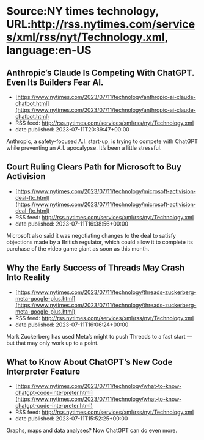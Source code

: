 # Source:NY times technology, URL:http://rss.nytimes.com/services/xml/rss/nyt/Technology.xml, language:en-US

## Anthropic’s Claude Is Competing With ChatGPT. Even Its Builders Fear AI.
 - [https://www.nytimes.com/2023/07/11/technology/anthropic-ai-claude-chatbot.html](https://www.nytimes.com/2023/07/11/technology/anthropic-ai-claude-chatbot.html)
 - RSS feed: http://rss.nytimes.com/services/xml/rss/nyt/Technology.xml
 - date published: 2023-07-11T20:39:47+00:00

Anthropic, a safety-focused A.I. start-up, is trying to compete with ChatGPT while preventing an A.I. apocalypse. It’s been a little stressful.

## Court Ruling Clears Path for Microsoft to Buy Activision
 - [https://www.nytimes.com/2023/07/11/technology/microsoft-activision-deal-ftc.html](https://www.nytimes.com/2023/07/11/technology/microsoft-activision-deal-ftc.html)
 - RSS feed: http://rss.nytimes.com/services/xml/rss/nyt/Technology.xml
 - date published: 2023-07-11T16:38:56+00:00

Microsoft also said it was negotiating changes to the deal to satisfy objections made by a British regulator, which could allow it to complete its purchase of the video game giant as soon as this month.

## Why the Early Success of Threads May Crash Into Reality
 - [https://www.nytimes.com/2023/07/11/technology/threads-zuckerberg-meta-google-plus.html](https://www.nytimes.com/2023/07/11/technology/threads-zuckerberg-meta-google-plus.html)
 - RSS feed: http://rss.nytimes.com/services/xml/rss/nyt/Technology.xml
 - date published: 2023-07-11T16:06:24+00:00

Mark Zuckerberg has used Meta’s might to push Threads to a fast start — but that may only work up to a point.

## What to Know About ChatGPT’s New Code Interpreter Feature
 - [https://www.nytimes.com/2023/07/11/technology/what-to-know-chatgpt-code-interpreter.html](https://www.nytimes.com/2023/07/11/technology/what-to-know-chatgpt-code-interpreter.html)
 - RSS feed: http://rss.nytimes.com/services/xml/rss/nyt/Technology.xml
 - date published: 2023-07-11T15:52:25+00:00

Graphs, maps and data analyses? Now ChatGPT can do even more.

